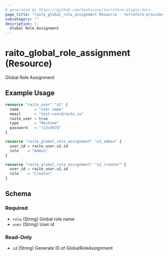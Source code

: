 ```yaml
---
# generated by https://github.com/hashicorp/terraform-plugin-docs
page_title: "raito_global_role_assignment Resource - terraform-provider-raito"
subcategory: ""
description: |-
  Global Role Assignment
---
```


# raito_global_role_assignment (Resource)

Global Role Assignment

## Example Usage

```terraform
resource "raito_user" "u1" {
  name       = "user name"
  email      = "test-user@raito.io"
  raito_user = true
  type       = "Machine"
  password   = "!23vV678"
}

resource "raito_global_role_assignment" "u1_admin" {
  user_id = raito_user.u1.id
  role    = "Admin"
}

resource "raito_global_role_assignment" "u1_creator" {
  user_id = raito_user.u1.id
  role    = "Creator"
}
```

<!-- schema generated by tfplugindocs -->
## Schema

### Required

- `role` (String) Global role name
- `user` (String) User id

### Read-Only

- `id` (String) Generate ID of GlobalRoleAssignment
